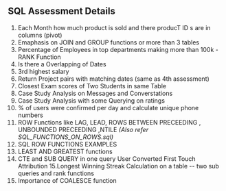 
## SQL Assessment Details


1. Each Month how much product is sold and there producT ID s are in columns (pivot)
2. Emaphasis on JOIN and GROUP functions or more than 3 tables
3. Percentage of Employees in top departments making more than 100k - RANK Function
4. Is there a Overlapping of Dates 
5. 3rd highest salary
6. Return Project pairs with matching dates (same as 4th assessment)
7. Closest Exam scores of Two Students in same Table
8. Case Study Analysis on Messages and Converstations
9. Case Study Analysis with some Querying on ratings
10. % of users were confirmed per day and calculate unique phone numbers
11. ROW Functions like LAG, LEAD, ROWS BETWEEN PRECEEDING , UNBOUNDED PRECEEDING ,NTILE *(Also refer SQL_FUNCTIONS_ON_ROWS.sql)*
12. SQL ROW FUNCTIONS EXAMPLES
13. LEAST AND GREATEST functions
14. CTE and SUB QUERY in one query User Converted First Touch Attribution
15.Longest Winning Streak Calculation on a table -- two sub queries and rank functions
16. Importance of COALESCE function 
